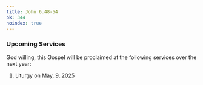 ```yaml
---
title: John 6.48-54
pk: 344
noindex: true
---
```


### Upcoming Services

God willing, this Gospel will be proclaimed at the following services over the next year:


1. Liturgy on [May,  9, 2025](https://orthocal.info/readings/gregorian/2025/05/09/)
